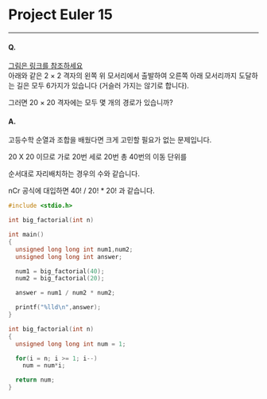 # Project Euler 15
---
#### Q.
[그림은 링크를 참조하세요](ttp://euler.synap.co.kr/prob_detail.php?id=15)   
아래와 같은 2 × 2 격자의 왼쪽 위 모서리에서 출발하여 오른쪽 아래 모서리까지 도달하는 길은 모두 6가지가 있습니다 (거슬러 가지는 않기로 합니다).

그러면 20 × 20 격자에는 모두 몇 개의 경로가 있습니까?

#### A.
고등수학 순열과 조합을 배웠다면 크게 고민할 필요가 없는 문제입니다.

20 X 20 이므로 가로 20번 세로 20번 총 40번의 이동 단위를

순서대로 자리배치하는 경우의 수와 같습니다.

nCr 공식에 대입하면 40! / 20! * 20! 과 같습니다.

```c
#include <stdio.h>

int big_factorial(int n)

int main()
{
  unsigned long long int num1,num2;
  unsigned long long int answer;

  num1 = big_factorial(40);
  num2 = big_factorial(20);

  answer = num1 / num2 * num2;

  printf("%lld\n",answer);
}

int big_factorial(int n)
{
  unsigned long long int num = 1;

  for(i = n; i >= 1; i--)
    num = num*i;

  return num;
}
```
